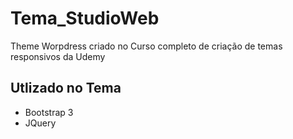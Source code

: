 # Tema_StudioWeb
Theme Worpdress criado no Curso completo de criação de temas responsivos da Udemy


Utlizado no Tema
---------------------------
 - Bootstrap 3
 - JQuery
